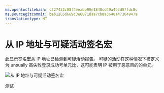 ```yaml
---
ms.openlocfilehash: c227432c08f4eeabb99e1848cd49a4b3d87fdc8c
ms.sourcegitcommit: bab1265d669c3e6871daa7cb8a5640a47104947a
translationtype: MT
---
```

<properties
    pageTitle="从 IP 地址与可疑活动签名宏"
    description="报告，其中包括登录尝试已执行来自 IP 地址已注意到可疑活动。"
    services="active-directory"
    documentationCenter=""
    authors="SSalahAhmed"
    manager="gchander"
    editor=""/>

<tags
    ms.service="active-directory"
    ms.workload="identity"
    ms.tgt_pltfrm="na"
    ms.devlang="na"
    ms.topic="article"
    ms.date="08/17/2015"
    ms.author="saah; kenhoff"/>

# 从 IP 地址与可疑活动签名宏
<p>此显示签名宏从 IP 地址已检测到可疑活动报告。 可疑的活动在这种情况下被定义为 unsually 高失败登录成功号单元比，这可能表明 IP 被用于恶意目的的单元。</p>


![从 IP 地址与可疑活动签名宏](./media/active-directory-reporting-sign-ins-from-ip-addresses-with-suspicious-activity/signInsFromIPAddressesWithSuspiciousActivity.PNG)

测试
